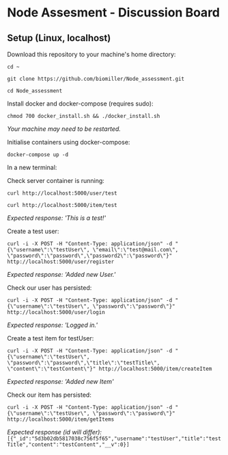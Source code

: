 # Node Assesment - Discussion Board

## Setup (Linux, localhost)

Download this repository to your machine's home directory:

`cd ~`

`git clone https://github.com/biomiller/Node_assessment.git`

`cd Node_assessment`

Install docker and docker-compose (requires sudo):

`chmod 700 docker_install.sh && ./docker_install.sh`

_Your machine may need to be restarted._

Initialise containers using docker-compose:

`docker-compose up -d`

In a new terminal:

Check server container is running:

`curl http://localhost:5000/user/test`

`curl http://localhost:5000/item/test`

_Expected response: 'This is a test!'_

Create a test user:

`curl -i -X POST -H "Content-Type: application/json" -d "{\"username\":\"testUser\", \"email\":\"test@mail.com\", \"password\":\"password\",\"password2\":\"password\"}" http://localhost:5000/user/register`

_Expected response: 'Added new User.'_

Check our user has persisted:

`curl -i -X POST -H "Content-Type: application/json" -d "{\"username\":\"testUser\", \"password\":\"password\"}" http://localhost:5000/user/login`

_Expected response: 'Logged in.'_

Create a test item for testUser:

`curl -i -X POST -H "Content-Type: application/json" -d "{\"username\":\"testUser\", \"password\":\"password\",\"title\":\"testTitle\", \"content\":\"testContent\"}" http://localhost:5000/item/createItem`

_Expected response: 'Added new Item'_

Check our item has persisted:

`curl -i -X POST -H "Content-Type: application/json" -d "{\"username\":\"testUser\", \"password\":\"password\"}" http://localhost:5000/item/getItems`

_Expected response (id will differ):_ `[{"_id":"5d3b02db5817038c756f5f65","username":"testUser","title":"testTitle","content":"testContent","__v":0}]`



